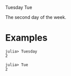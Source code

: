 Tuesday Tue

The second day of the week.

# Examples

```jldoctest
julia> Tuesday
2

julia> Tue
2
```
